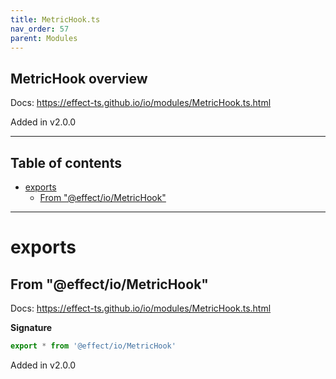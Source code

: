 ```yaml
---
title: MetricHook.ts
nav_order: 57
parent: Modules
---
```


## MetricHook overview

Docs: https://effect-ts.github.io/io/modules/MetricHook.ts.html

Added in v2.0.0

---

<h2 class="text-delta">Table of contents</h2>

- [exports](#exports)
  - [From "@effect/io/MetricHook"](#from-effectiometrichook)

---

# exports

## From "@effect/io/MetricHook"

Docs: https://effect-ts.github.io/io/modules/MetricHook.ts.html

**Signature**

```ts
export * from '@effect/io/MetricHook'
```

Added in v2.0.0
